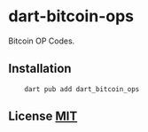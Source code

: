 # dart-bitcoin-ops
Bitcoin OP Codes.

## Installation
        dart pub add dart_bitcoin_ops

## License [MIT](LICENSE)